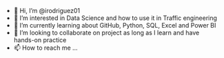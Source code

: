 - 👋 Hi, I’m @irodriguez01
- 👀 I’m interested in Data Science and how to use it in Traffic engineering
- 🌱 I’m currently learning about GitHub, Python, SQL, Excel and Power BI
- 💞️ I’m looking to collaborate on project as long as I learn and have hands-on practice
- 📫 How to reach me ...

<!---
irodriguez01/irodriguez01 is a ✨ special ✨ repository because its `README.md` (this file) appears on your GitHub profile.
You can click the Preview link to take a look at your changes.
--->
